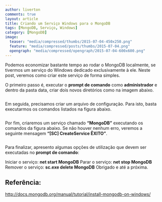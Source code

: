 ```yaml
---
author: liverton
comments: true
layout: article
title: Criando um Serviço Windows para o MongoDB
tags: [MongoDB, Serviço, Windows]
category: [MongoDB]
image:
  teaser: "media/compressed/thumbs/2015-07-04-450x250.png"
  feature: "media/compressed/posts/thumbs/2015-07-04.png"
  opengraph: "media/compressed/opengraph/2015-07-04-600x600.png"
---
```


Podemos economizar bastante tempo ao rodar o MongoDB localmente, se tivermos um serviço do Windows dedicado exclusivamente à ele. Neste post, veremos como criar este serviço de forma simples.

O primeiro passo é, executar o **prompt de comando** como **administrador** e dentro da pasta data, criar dois novos diretórios como na imagem abaixo.

<img src="{{ '/media/compressed/posts/2015-07-04/1.png' | prepend: site.baseurl }}" alt="">

Em seguida, precisamos criar um arquivo de configuração. Para isto, basta executarmos os comandos listados na figura abaixo.

<img src="{{ '/media/compressed/posts/2015-07-04/2.png' | prepend: site.baseurl }}" alt="">

Por fim, criaremos um serviço chamado **“MongoDB”** executando os comandos da figura abaixo. Se não houver nenhum erro, veremos a seguinte mensagem **“[SC] CreateService ÊXITO”**.

<img src="{{ '/media/compressed/posts/2015-07-04/3.png' | prepend: site.baseurl }}" alt="">

Para finalizar, apresento algumas opções de utilização que devem ser executadas no **prompt de comando**:

Iniciar o serviço: **net start MongoDB**
Parar o serviço: **net stop MongoDB**
Remover o serviço: **sc.exe delete MongoDB**
Obrigado e até a próxima.

## **Referência:**

http://docs.mongodb.org/manual/tutorial/install-mongodb-on-windows/
